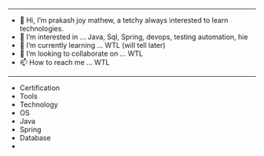 -----------------------------------------------------------------------------
- 👋 Hi, I’m prakash joy mathew, a tetchy always interested to learn technologies. 
- 👀 I’m interested in ... Java, Sql, Spring, devops, testing automation, hie
- 🌱 I’m currently learning ... WTL (will tell later)
- 💞️ I’m looking to collaborate on ... WTL
- 📫 How to reach me ... WTL


------------------------------------------------------------------------------
* Certification
* Tools
* Technology
* OS
* Java
* Spring
* Database
* 


